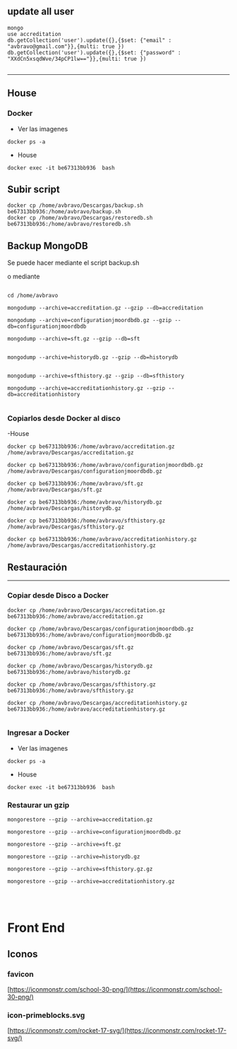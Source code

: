 ## update all user
```
mongo
use accreditation
db.getCollection('user').update({},{$set: {"email" : "avbravo@gmail.com"}},{multi: true })
db.getCollection('user').update({},{$set: {"password" : "XXdCn5xsqdWve/34pCP1lw=="}},{multi: true })


```


---
## House

### Docker

- Ver las imagenes
```
docker ps -a 
```

- House

```
docker exec -it be67313bb936  bash

```

## Subir script

```shell
docker cp /home/avbravo/Descargas/backup.sh be67313bb936:/home/avbravo/backup.sh
docker cp /home/avbravo/Descargas/restoredb.sh be67313bb936:/home/avbravo/restoredb.sh

```




## Backup MongoDB

Se puede hacer mediante el script backup.sh

o
mediante

```

cd /home/avbravo

mongodump --archive=accreditation.gz --gzip --db=accreditation

mongodump --archive=configurationjmoordbdb.gz --gzip --db=configurationjmoordbdb

mongodump --archive=sft.gz --gzip --db=sft


mongodump --archive=historydb.gz --gzip --db=historydb


mongodump --archive=sfthistory.gz --gzip --db=sfthistory

mongodump --archive=accreditationhistory.gz --gzip --db=accreditationhistory


```

### Copiarlos desde Docker al disco

-House
```
docker cp be67313bb936:/home/avbravo/accreditation.gz  /home/avbravo/Descargas/accreditation.gz

docker cp be67313bb936:/home/avbravo/configurationjmoordbdb.gz  /home/avbravo/Descargas/configurationjmoordbdb.gz

docker cp be67313bb936:/home/avbravo/sft.gz  /home/avbravo/Descargas/sft.gz

docker cp be67313bb936:/home/avbravo/historydb.gz  /home/avbravo/Descargas/historydb.gz

docker cp be67313bb936:/home/avbravo/sfthistory.gz  /home/avbravo/Descargas/sfthistory.gz

docker cp be67313bb936:/home/avbravo/accreditationhistory.gz  /home/avbravo/Descargas/accreditationhistory.gz

```
## Restauración

---
### Copiar desde Disco a Docker
```
docker cp /home/avbravo/Descargas/accreditation.gz be67313bb936:/home/avbravo/accreditation.gz

docker cp /home/avbravo/Descargas/configurationjmoordbdb.gz be67313bb936:/home/avbravo/configurationjmoordbdb.gz
  
docker cp /home/avbravo/Descargas/sft.gz be67313bb936:/home/avbravo/sft.gz

docker cp /home/avbravo/Descargas/historydb.gz be67313bb936:/home/avbravo/historydb.gz

docker cp /home/avbravo/Descargas/sfthistory.gz be67313bb936:/home/avbravo/sfthistory.gz

docker cp /home/avbravo/Descargas/accreditationhistory.gz be67313bb936:/home/avbravo/accreditationhistory.gz


```

### Ingresar a Docker

- Ver las imagenes
```
docker ps -a 
```

- House

```
docker exec -it be67313bb936  bash

```

### Restaurar un gzip
```
mongorestore --gzip --archive=accreditation.gz
 
mongorestore --gzip --archive=configurationjmoordbdb.gz

mongorestore --gzip --archive=sft.gz

mongorestore --gzip --archive=historydb.gz

mongorestore --gzip --archive=sfthistory.gz.gz

mongorestore --gzip --archive=accreditationhistory.gz




```


# Front End

## Iconos
### favicon
[https://iconmonstr.com/school-30-png/](https://iconmonstr.com/school-30-png/)

### icon-primeblocks.svg
[https://iconmonstr.com/rocket-17-svg/](https://iconmonstr.com/rocket-17-svg/)